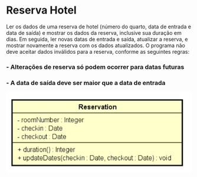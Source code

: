 # Reserva Hotel

<p> Ler os dados de uma reserva de hotel (número do quarto, data
de entrada e data de saída) e mostrar os dados da reserva, inclusive sua duração em
dias. Em seguida, ler novas datas de entrada e saída, atualizar a reserva, e mostrar
novamente a reserva com os dados atualizados. O programa não deve aceitar dados
inválidos para a reserva, conforme as seguintes regras:
</p>

### - Alterações de reserva só podem ocorrer para datas futuras
### - A data de saída deve ser maior que a data de entrada

<img src="reservation.png">
